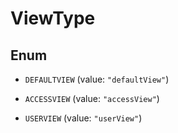 

# ViewType

## Enum


* `DEFAULTVIEW` (value: `"defaultView"`)

* `ACCESSVIEW` (value: `"accessView"`)

* `USERVIEW` (value: `"userView"`)



